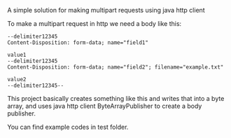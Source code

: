 A simple solution for making multipart requests using java http client

To make a multipart request in http we need a body like this:
```
--delimiter12345
Content-Disposition: form-data; name="field1"

value1
--delimiter12345
Content-Disposition: form-data; name="field2"; filename="example.txt"

value2
--delimiter12345--
```

This project basically creates something like this and writes that into a byte array,
and uses java http client ByteArrayPublisher to create a body publisher.

You can find example codes in test folder.